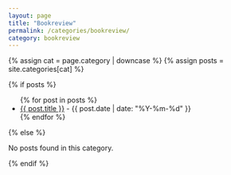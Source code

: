 ```yaml
---
layout: page
title: "Bookreview"
permalink: /categories/bookreview/
category: bookreview
---
```


{% assign cat = page.category | downcase %}
{% assign posts = site.categories[cat] %}

{% if posts %}
  <ul>
    {% for post in posts %}
      <li><a href="{{ post.url }}">{{ post.title }}</a> - {{ post.date | date: "%Y-%m-%d" }}</li>
    {% endfor %}
  </ul>
{% else %}
  <p>No posts found in this category.</p>
{% endif %}
